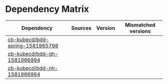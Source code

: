 # Dependency Matrix

Dependency | Sources | Version | Mismatched versions
---------- | ------- | ------- | -------------------
[cb-kubecd/bdd-spring-1581965798](https://github.com/cb-kubecd/bdd-spring-1581965798.git) |  | []() | 
[cb-kubecd/bdd-gh-1581966994](https://github.com/cb-kubecd/bdd-gh-1581966994.git) |  | []() | 
[cb-kubecd/bdd-nh-1581966994](https://github.com/cb-kubecd/bdd-nh-1581966994.git) |  | []() | 
